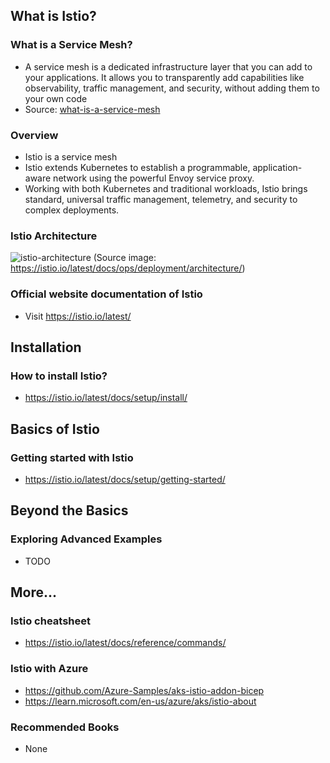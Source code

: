 ## What is Istio?

### What is a Service Mesh?
- A service mesh is a dedicated infrastructure layer that you can add to your applications. It allows you to transparently add capabilities like observability, traffic management, and security, without adding them to your own code
- Source: [what-is-a-service-mesh](https://istio.io/latest/about/service-mesh/#what-is-a-service-mesh)

### Overview

- Istio is a service mesh
- Istio extends Kubernetes to establish a programmable, application-aware network using the powerful Envoy service proxy.
- Working with both Kubernetes and traditional workloads, Istio brings standard, universal traffic management, telemetry, and security to complex deployments.

### Istio Architecture

![istio-architecture](https://istio.io/latest/docs/ops/deployment/architecture/arch.svg)
(Source image: https://istio.io/latest/docs/ops/deployment/architecture/)

### Official website documentation of Istio

- Visit https://istio.io/latest/

## Installation

### How to install Istio?

- https://istio.io/latest/docs/setup/install/

## Basics of Istio

### Getting started with Istio

- https://istio.io/latest/docs/setup/getting-started/

## Beyond the Basics

### Exploring Advanced Examples

- TODO

## More...

### Istio cheatsheet

- https://istio.io/latest/docs/reference/commands/

### Istio with Azure
- https://github.com/Azure-Samples/aks-istio-addon-bicep
- https://learn.microsoft.com/en-us/azure/aks/istio-about

### Recommended Books

- None
